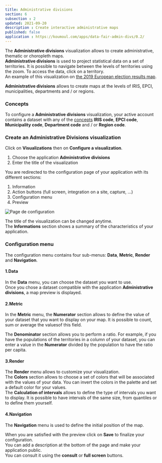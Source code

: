 ```yaml
---
title: Administrative divisions
section: 6
subsection : 2
updated: 2021-09-20
description : Create interactive administrative maps
published: false
application : https://koumoul.com/apps/data-fair-admin-divs/0.2/
---
```


The **Administrative divisions** visualization allows to create administrative, thematic or choropleth maps.  
**Administrative divisions** is used to project statistical data on a set of territories. It is possible to navigate between the levels of territories using the zoom. To access the data, click on a territory.  
An example of this visualization on [the 2019 European election results map](https://opendata.koumoul.com/reuses/resultats-aux-elections-europeennes-2019/full).  


**Administrative divisions** allows to create maps at the levels of IRIS, EPCI, municipalities, departments and / or regions.

### Concepts  


To configure a **Administrative divisions** visualization, your active account contains a dataset with any of the [concepts](./user-guide-backoffice/concept) **IRIS code**, **EPCI code**, **Municipality code**, **Department code** and / or **Region code**.

### Create an Administrative Divisions visualization

Click on **Visualizations** then on **Configure a visualization**.


1. Choose the application **Administrative divisions**
2. Enter the title of the visualization

<p>
</p>

You are redirected to the configuration page of your application with its different sections:  

1. Information
2. Action buttons (full screen, integration on a site, capture, ...)
3. Configuration menu
4. Preview

![Page de configuration](./images/user-guide-backoffice/div-admin-config.jpg)

The title of the visualization can be changed anytime.  
The **Informations** section shows a summary of the characteristics of your application.  


### Configuration menu

The configuration menu contains four sub-menus: **Data**, **Metric**, **Render** and **Navigation**.  

#### 1.Data
In the **Data** menu, you can choose the dataset you want to use.  
Once you chose a dataset compatible with the application **Administrative divisions**, a map preview is displayed.  

#### 2.Metric

In the **Metric** menu, the **Numerator** section allows to define the value of your dataset that you want to display on your map. It is possible to count, sum or average the values ​​of this field.

The **Denominator** section allows you to perform a ratio. For example, if you have the populations of the territories in a column of your dataset, you can enter a value in the **Numerator** divided by the population to have the ratio per capita.

#### 3.Render

The **Render** menu allows to customize your visualization.  
The **Colors** section allows to choose a set of colors that will be associated with the values ​​of your data. You can invert the colors in the palette and set a default color for your values.  
The **Calculation of intervals** allows to define the type of intervals you want to display. It is possible to have intervals of the same size, from quantiles or to define them yourself.

#### 4.Navigation  

The **Navigation** menu is used to define the initial position of the map.

When you are satisfied with the preview click on **Save** to finalize your configuration.  
You can add a description at the bottom of the page and make your application public.  
You can consult it using the **consult** or **full screen** buttons.
